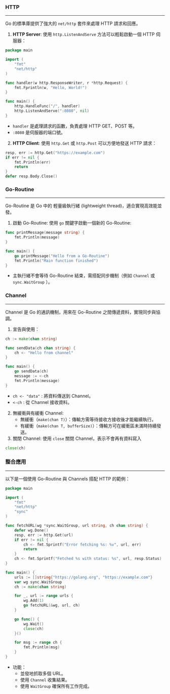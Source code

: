 
### HTTP
---
Go 的標準庫提供了強大的 `net/http` 套件來處理 HTTP 請求和回應。
 1. **HTTP Server**: 使用 `http.ListenAndServe` 方法可以輕鬆啟動一個 HTTP 伺服器：
```go
package main

import (
	"fmt"
	"net/http"
)

func handler(w http.ResponseWriter, r *http.Request) {
	fmt.Fprintln(w, "Hello, World!")
}

func main() {
	http.HandleFunc("/", handler)
	http.ListenAndServe(":8080", nil)
}
```
- `handler` 是處理請求的函數，負責處理 HTTP GET、POST 等。
- `:8080` 是伺服器的端口號。
2. **HTTP Client**: 使用 `http.Get` 或 `http.Post` 可以方便地發送 HTTP 請求：
```go
resp, err := http.Get("https://example.com")
if err != nil {
	fmt.Println(err)
	return
}
defer resp.Body.Close()
```
### Go-Routine
---
Go-Routine 是 Go 中的 輕量級執行緒 (lightweight thread)，適合實現高效能並發。
1. 啟動 Go-Routine: 使用 `go` 關鍵字啟動一個新的 Go-Routine:
```go
func printMessage(message string) {
    fmt.Println(message)
}

func main() {
    go printMessage("Hello from a Go-Routine")
    fmt.Println("Main function finished")
}
```
- 主執行緒不會等待 Go-Routine 結束，需搭配同步機制（例如 `Channel` 或 `sync.WaitGroup` ）。
### Channel
---
Channel 是 Go 的通訊機制，用來在 Go-Routine 之間傳遞資料，實現同步與協調。
1. 宣告與使用：
```go
ch := make(chan string)

func sendData(ch chan string) {
    ch <- "Hello from channel"
}

func main() {
    go sendData(ch)
    message := <-ch
    fmt.Println(message)
}
```
- `ch <- "data"` : 將資料傳送到 Channel。
- `<-ch` : 從 Channel 接收資料。
2. 無緩衝與有緩衝 Channel:
	- 無緩衝（`make(chan T)`）：傳輸方需等待接收方接收後才能繼續執行。
	- 有緩衝（`make(chan T, bufferSize)`）：傳輸方可在緩衝區未滿時持續發送。
3. 關閉 Channel: 使用 `close` 關閉 Channel，表示不會再有資料寫入
```go
close(ch)
```
### 整合應用
---
以下是一個使用 Go-Routine 與 Channels 搭配 HTTP 的範例：
```go
package main

import (
    "fmt"
    "net/http"
    "sync"
)

func fetchURL(wg *sync.WaitGroup, url string, ch chan string) {
    defer wg.Done()
    resp, err := http.Get(url)
    if err != nil {
        ch <- fmt.Sprintf("Error fetching %s: %v", url, err)
        return
    }
    ch <- fmt.Sprintf("Fetched %s with status: %s", url, resp.Status)
}

func main() {
    urls := []string{"https://golang.org", "https://example.com"}
    var wg sync.WaitGroup
    ch := make(chan string)

    for _, url := range urls {
        wg.Add(1)
        go fetchURL(&wg, url, ch)
    }

    go func() {
        wg.Wait()
        close(ch)
    }()

    for msg := range ch {
        fmt.Println(msg)
    }
}
```
- 功能：
	- 並發地抓取多個 URL。
	- 使用 `Channel` 收集結果。
	- 使用 `WaitGroup` 確保所有工作完成。

